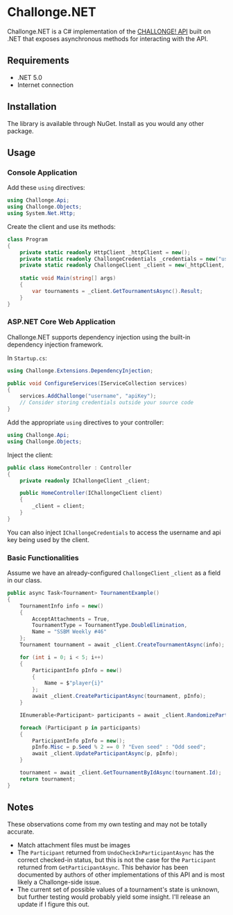 ﻿# Challonge.NET

Challonge.NET is a C# implementation of the [CHALLONGE! API](https://api.challonge.com/v1) 
built on .NET that exposes asynchronous methods for interacting with the API.

## Requirements

- .NET 5.0
- Internet connection

## Installation

The library is available through NuGet. Install as you would any other package.

## Usage

### Console Application

Add these `using` directives:

```C#
using Challonge.Api;
using Challonge.Objects;
using System.Net.Http;
```
Create the client and use its methods:

```C#
class Program
{
    private static readonly HttpClient _httpClient = new();
    private static readonly ChallongeCredentials _credentials = new("username", "apiKey");
    private static readonly ChallongeClient _client = new(_httpClient, _credentials);
	
    static void Main(string[] args)
    {
        var tournaments = _client.GetTournamentsAsync().Result;
    }
}
```

### ASP.NET Core Web Application

Challonge.NET supports dependency injection using the built-in dependency injection framework.

In `Startup.cs`:
```C#
using Challonge.Extensions.DependencyInjection;
```
```C#
public void ConfigureServices(IServiceCollection services)
{
    services.AddChallonge("username", "apiKey");
    // Consider storing credentials outside your source code
}
```
Add the appropriate `using` directives to your controller:

```C#
using Challonge.Api;
using Challonge.Objects;
```

Inject the client:

```C#
public class HomeController : Controller
{
    private readonly IChallongeClient _client;

    public HomeController(IChallongeClient client)
    {
        _client = client;
    }
}
```
You can also inject `IChallongeCredentials` to access the username and api key being used by the client.

### Basic Functionalities

Assume we have an already-configured `ChallongeClient` `_client` as a field in our class.

```C#
public async Task<Tournament> TournamentExample()
{
    TournamentInfo info = new()
    {
        AcceptAttachments = True,
        TournamentType = TournamentType.DoubleElimination,
        Name = "SSBM Weekly #46"
    };
    Tournament tournament = await _client.CreateTournamentAsync(info);

    for (int i = 0; i < 5; i++)
    {
        ParticipantInfo pInfo = new()
        {
            Name = $"player{i}"
        };
        await _client.CreateParticipantAsync(tournament, pInfo);
    }

    IEnumerable<Participant> participants = await _client.RandomizeParticipantsAsync(tournament);

    foreach (Participant p in participants)
    {
        ParticipantInfo pInfo = new();
        pInfo.Misc = p.Seed % 2 == 0 ? "Even seed" : "Odd seed";
        await _client.UpdateParticipantAsync(p, pInfo);
    }

    tournament = await _client.GetTournamentByIdAsync(tournament.Id);
    return tournament;
}
```

## Notes

These observations come from my own testing and may not be totally accurate.

- Match attachment files must be images
- The `Participant` returned from `UndoCheckInParticipantAsync` has the correct checked-in status, but this is not the case for the `Participant` returned from `GetParticipantAsync`.
 This behavior has been documented by authors of other implementations of this API and is most likely a Challonge-side issue.
- The current set of possible values of a tournament's state is unknown, but further testing would probably yield some insight. I'll release an update if I figure this out.